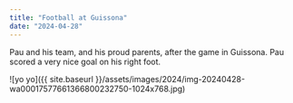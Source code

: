 ```yaml
---
title: "Football at Guissona"
date: "2024-04-28"
---
```


Pau and his team, and his proud parents, after the game in Guissona. Pau scored a very nice goal on his right foot.

![yo yo]({{ site.baseurl }}/assets/images/2024/img-20240428-wa00017577661366800232750-1024x768.jpg)
